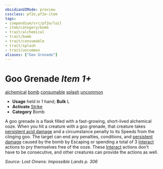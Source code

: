 ```yaml
---
obsidianUIMode: preview
cssclass: pf2e,pf2e-item
tags:
- compendium/src/pf2e/loil
- item/category/bomb
- trait/alchemical
- trait/bomb
- trait/consumable
- trait/splash
- trait/uncommon
aliases: ["Goo Grenade"]
---
```

# Goo Grenade *Item 1+*  
[alchemical](rules/traits/alchemical.md)  [bomb](rules/traits/bomb.md)  [consumable](rules/traits/consumable.md)  [splash](rules/traits/splash.md)  [uncommon](rules/traits/uncommon.md)  

- **Usage** held in 1 hand; **Bulk** L
- **Activate** [Strike](rules/actions/strike.md)
- **Category** Bomb

A goo grenade is a flask filled with a fast-growing, short-lived alchemical ooze. When you hit a creature with a goo grenade, that creature takes [persistent acid damage](rules/conditions.md#Persistent%20Damage) and a circumstance penalty to its Speeds from the clinging goo. The target can end any penalties, conditions, and [persistent damage](rules/conditions.md#Persistent%20Damage) caused by the bomb by Escaping or spending a total of 3 [Interact](rules/actions/interact.md) actions to pry themselves free of the ooze. These [Interact](rules/actions/interact.md) actions don't have to be consecutive, and other creatures can provide the actions as well.

*Source: Lost Omens: Impossible Lands p. 306*